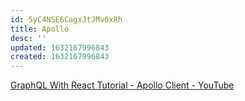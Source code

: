 ```yaml
---
id: 5yC4NSE6CagxJtJMv0xRh
title: Apollo
desc: ''
updated: 1632167996843
created: 1632167996843
---
```


[GraphQL With React Tutorial - Apollo Client - YouTube](https://www.youtube.com/watch?v=YyUWW04HwKY)
